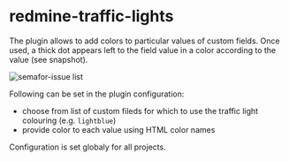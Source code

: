 # redmine-traffic-lights
The plugin allows to add colors to particular values of custom fields. Once used, a thick dot appears left to the field value in a color according to the value (see snapshot).

![semafor-issue list](https://user-images.githubusercontent.com/37396169/121483253-456ab880-c9ce-11eb-94f7-9bc28f3bc352.png)

Following can be set in the plugin configuration:
- choose from list of custom fileds for which to use the traffic light colouring (e.g. `lightblue`)
- provide color to each value using HTML color names

Configuration is set globaly for all projects.
